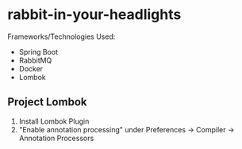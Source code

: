 <h1>rabbit-in-your-headlights</h1>
<p>Frameworks/Technologies Used:</p>
<ul>
  <li>Spring Boot</li>
  <li>RabbitMQ</li>
  <li>Docker</li>
  <li>Lombok</li>
</ul>
<h2>Project Lombok</h2>
<ol>
  <li>Install Lombok Plugin</li>
  <li>"Enable annotation processing" under Preferences -> Compiler -> Annotation Processors</li>
</ol>
